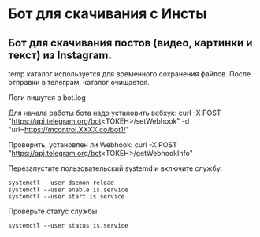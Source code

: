 Бот для скачивания с Инсты
===========

## Бот для скачивания постов (видео, картинки и текст) из Instagram.

temp каталог используется для временного сохранения файлов. После отправки в телеграм, каталог очищается.

Логи пишутся в bot.log

Для начала работы бота надо установить вебхук: curl -X POST "https://api.telegram.org/bot<ТОКЕН>/setWebhook" -d "url=https://mcontrol.XXXX.co/bot1/"

Проверить, установлен ли Webhook: curl -X POST "https://api.telegram.org/bot<ТОКЕН>/getWebhookInfo"

Перезапустите пользовательский systemd и включите службу:
```
systemctl --user daemon-reload
systemctl --user enable is.service
systemctl --user start is.service
```

Проверьте статус службы:
```
systemctl --user status is.service
```
